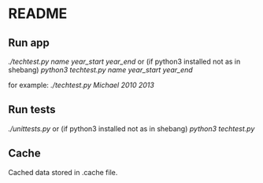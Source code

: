 # README

## Run app

*./techtest.py name year_start year_end*
or (if python3 installed not as in shebang)
*python3 techtest.py name year_start year_end*

for example:
*./techtest.py Michael 2010 2013*

## Run tests

*./unittests.py*
or (if python3 installed not as in shebang)
*python3 techtest.py*

## Cache

Cached data stored in .cache file.

